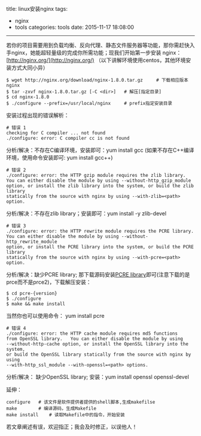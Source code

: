 title: linux安装nginx
tags:
  - nginx
  - tools
categories: tools
date: 2015-11-17 18:08:00
---

若你的项目需要用到负载均衡、反向代理、静态文件服务器等功能，那你需赶快入手nginx，她能超轻量级的完成你所需功能；现我们开始第一步安装 nginx： [http://nginx.org/](http://nginx.org/) （以下讲解环境使用centos，其他环境安装方式大同小异）

	$ wget http://nginx.org/download/nginx-1.8.0.tar.gz 	# 下载相应版本nginx
	$ tar -zxvf nginx-1.8.0.tar.gz [-C <dir>] 	# 解压[指定目录]
	$ cd nginx-1.8.0
	$ ./configure --prefix=/usr/local/nginx  	# prefix指定安装目录

<!-- more -->

安装过程出现的错误解析：
	
	# 错误 1
	checking for C compiler ... not found
	./configure: error: C compiler cc is not found

分析/解决：不存在C编译环境，安装即可：yum install gcc (如果不存在C++编译环境，使用命令安装即可: yum install gcc++)

	# 错误 2
	./configure: error: the HTTP gzip module requires the zlib library.
	You can either disable the module by using --without-http_gzip_module
	option, or install the zlib library into the system, or build the zlib library
	statically from the source with nginx by using --with-zlib=<path> option.

分析/解决：不存在zlib library；安装即可：yum install -y zlib-devel

	# 错误 3
	./configure: error: the HTTP rewrite module requires the PCRE library.
	You can either disable the module by using --without-http_rewrite_module
	option, or install the PCRE library into the system, or build the PCRE library
	statically from the source with nginx by using --with-pcre=<path> option.

分析/解决：缺少PCRE library; 那下载源码安装[PCRE library](http://www.pcre.org/)即可(注意下载的是prce而不是prce2)，下载解压安装：

	$ cd pcre-{version}
	$ ./configure
	$ make && make install

当然你也可以使用命令： yum install pcre

	# 错误 4
	./configure: error: the HTTP cache module requires md5 functions
	from OpenSSL library.   You can either disable the module by using
	--without-http-cache option, or install the OpenSSL library into the system,
	or build the OpenSSL library statically from the source with nginx by using
	--with-http_ssl_module --with-openssl=<path> options.

分析/解决： 缺少OpenSSL library; 安装：yum install openssl openssl-devel 

延伸：
	
	configure 	# 该文件是软件提供者提供的shell脚本,生成makefilse
	make		# 编译源码，生成Makefile
	make install    # 读取Makefile中的指令，开始安装

若文章阐述有误，欢迎指正；我会及时修正，以误他人！